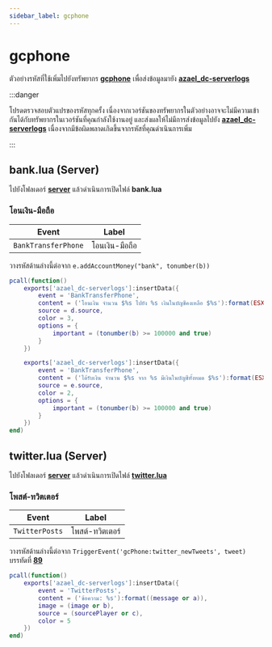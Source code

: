 ```yaml
---
sidebar_label: gcphone
---
```


# gcphone

ตัวอย่างรหัสที่ใช้เพิ่มไปยังทรัพยากร **[gcphone](https://github.com/N3MTV/gcphone)** เพื่อส่งข้อมูลมายัง **[azael_dc-serverlogs](../../)**

:::danger

โปรดตรวจสอบตัวแปรของรหัสทุกครั้ง เนื่องจากเวอร์ชันของทรัพยากรในตัวอย่างอาจจะไม่มีความเข้ากันได้กับทรัพยากรในเวอร์ชันที่คุณกำลังใช้งานอยู่ และส่งผลให้ไม่มีการส่งข้อมูลไปยัง **[azael_dc-serverlogs](../../)** เนื่องจากมีข้อผิดพลาดเกิดขึ้นจากรหัสที่คุณดำเนินการเพิ่ม

:::

## bank.lua (Server)

ไปยังโฟลเดอร์ **[server](https://github.com/N3MTV/gcphone/tree/master/resources/gcphone/server)** แล้วดำเนินการเปิดไฟล์ **bank.lua**

### โอนเงิน-มือถือ

| Event                                  | Label
|----------------------------------------|----------------------------------------
| `BankTransferPhone`                    | โอนเงิน-มือถือ

วางรหัสด้านล่างนี้ต่อจาก `e.addAccountMoney("bank", tonumber(b))`

```lua
pcall(function()
    exports['azael_dc-serverlogs']:insertData({
        event = 'BankTransferPhone',
        content = ('โอนเงิน จำนวน $%s ไปยัง %s เงินในบัญชีคงเหลือ $%s'):format(ESX.Math.GroupDigits(tonumber(b)), e.name, ESX.Math.GroupDigits(d.getAccount('bank').money)),
        source = d.source,
        color = 3,
        options = {
            important = (tonumber(b) >= 100000 and true)
        }
    })

    exports['azael_dc-serverlogs']:insertData({
        event = 'BankTransferPhone',
        content = ('ได้รับเงิน จำนวน $%s จาก %s มีเงินในบัญชีทั้งหมด $%s'):format(ESX.Math.GroupDigits(tonumber(b)), d.name, ESX.Math.GroupDigits(e.getAccount('bank').money)),
        source = e.source,
        color = 2,
        options = {
            important = (tonumber(b) >= 100000 and true)
        }
    })
end)
```

## twitter.lua (Server)

ไปยังโฟลเดอร์ **[server](https://github.com/N3MTV/gcphone/tree/master/resources/gcphone/server)** แล้วดำเนินการเปิดไฟล์ **[twitter.lua](https://github.com/N3MTV/gcphone/blob/master/resources/gcphone/server/twitter.lua)**

### โพสต์-ทวิตเตอร์

| Event                                  | Label
|----------------------------------------|----------------------------------------
| `TwitterPosts`                         | โพสต์-ทวิตเตอร์

วางรหัสด้านล่างนี้ต่อจาก `TriggerEvent('gcPhone:twitter_newTweets', tweet)` บรรทัดที่ **[89](https://github.com/N3MTV/gcphone/blob/master/resources/gcphone/server/twitter.lua#L89)**

```lua
pcall(function()
    exports['azael_dc-serverlogs']:insertData({
        event = 'TwitterPosts',
        content = ('ข้อความ: %s'):format((message or a)),
        image = (image or b),
        source = (sourcePlayer or c),
        color = 5
    })
end)
```
